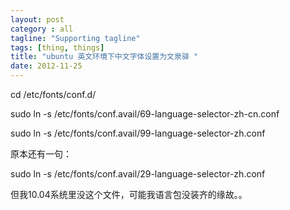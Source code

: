 ```yaml
---
layout: post
category : all
tagline: "Supporting tagline"
tags: [thing, things]
title: "ubuntu 英文环境下中文字体设置为文泉驿 "
date: 2012-11-25
---
```

cd /etc/fonts/conf.d/    
    
sudo ln \-s /etc/fonts/conf.avail/69\-language\-selector\-zh\-cn.conf    
sudo ln \-s /etc/fonts/conf.avail/99\-language\-selector\-zh.conf    
原本还有一句：    
sudo ln \-s /etc/fonts/conf.avail/29\-language\-selector\-zh.conf    
但我10.04系统里没这个文件，可能我语言包没装齐的缘故。。    
